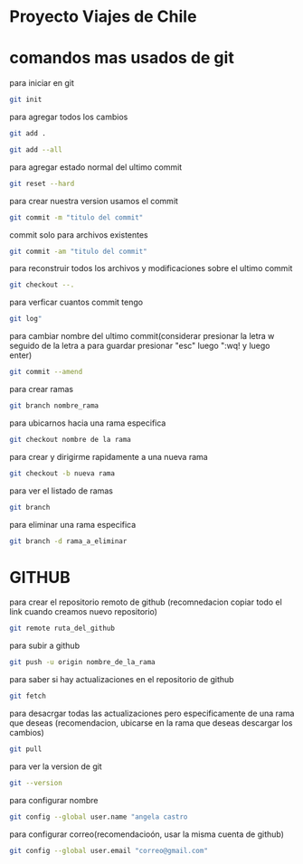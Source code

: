 

# Proyecto Viajes de Chile 
 

# comandos mas usados de git 
para iniciar en git 
```bash 
git init
```
para agregar todos los cambios 
```bash 
git add .
```
```bash 
git add --all
```
para agregar estado normal del ultimo commit 
```bash 
git reset --hard
```
para crear nuestra version 
usamos el commit
```bash 
git commit -m "titulo del commit"
```
commit solo para archivos existentes
```bash 
git commit -am "titulo del commit"
```

para reconstruir todos los archivos y modificaciones sobre el ultimo commit
```bash 
git checkout --.
```

para verficar cuantos commit tengo 
```bash 
git log"
```
para cambiar nombre del ultimo commit(considerar presionar la letra w seguido de la letra a para guardar presionar "esc"
luego ":wq! y luego enter)
```bash 
git commit --amend
```

para crear ramas 
```bash 
git branch nombre_rama
```

para ubicarnos hacia una rama especifica
```bash 
git checkout nombre de la rama
```
para crear y dirigirme rapidamente a una nueva rama
```bash 
git checkout -b nueva rama
```

para ver el listado de ramas
```bash 
git branch
```
para eliminar una rama especifica
```bash 
git branch -d rama_a_eliminar

```

# GITHUB
para crear el repositorio remoto de github
(recomnedacion copiar todo el link cuando creamos nuevo repositorio)
```bash 
git remote ruta_del_github
```

para subir a github
```bash 
git push -u origin nombre_de_la_rama 
```
para saber si hay actualizaciones en el 
repositorio de github
```bash 
git fetch
```

para desacrgar todas las actualizaciones 
pero especificamente de una rama que deseas
(recomendacion, ubicarse en la rama que deseas descargar los cambios) 
```bash 
git pull
```

para ver la version de git 
```bash 
git --version
```
para configurar nombre
```bash 
git config --global user.name "angela castro
```

para configurar correo(recomendacioón, usar la misma cuenta de github)
```bash 
git config --global user.email "correo@gmail.com"
```



